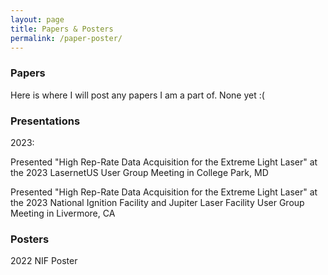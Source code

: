 ```yaml
---
layout: page
title: Papers & Posters
permalink: /paper-poster/
---
```


### Papers

Here is where I will post any papers I am a part of. None yet :(

### Presentations 

2023: 

Presented "High Rep-Rate Data Acquisition for the Extreme Light Laser" at the 2023 LasernetUS User Group Meeting in College Park, MD

Presented "High Rep-Rate Data Acquisition for the Extreme Light Laser" at the 2023 National Ignition Facility and Jupiter Laser Facility User Group Meeting in Livermore, CA

### Posters

2022 NIF Poster
<object data="{{ site.url }}{{ site.baseurl }}/images/High Rep-Rate Data Acquisition for the Extreme Light Laser 3x4.pdf" width="600" height="300" type="application/pdf"></object>
